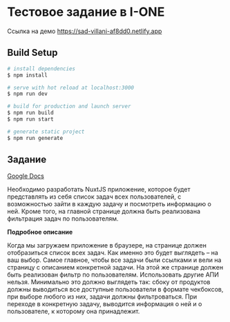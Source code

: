 # Тестовое задание в I-ONE
Ссылка на демо https://sad-villani-af8dd0.netlify.app

## Build Setup

```bash
# install dependencies
$ npm install

# serve with hot reload at localhost:3000
$ npm run dev

# build for production and launch server
$ npm run build
$ npm run start

# generate static project
$ npm run generate
```

## Задание 
[Google Docs](https://docviewer.yandex.ru/view/1130000052164664/?page=1&*=PIqSJL8Tnt5Dbrwk217YNWd3n0F7InVybCI6InlhLW1haWw6Ly8xNzY0ODQ4MTAzOTc1ODE0MDgvMS4yIiwidGl0bGUiOiLQotCXIFZ1ZSDQstCw0LrQsNC90YHQuNGPLmRvY3giLCJub2lmcmFtZSI6ZmFsc2UsInVpZCI6IjExMzAwMDAwNTIxNjQ2NjQiLCJ0cyI6MTYyNjk3OTM1MDk2NywieXUiOiIzNjE1ODM0NjIxNTg4MDY4MTg2In0%3D)

Необходимо разработать NuxtJS приложение, которое будет представлять из себя список
задач всех пользователей, с возможностью зайти в каждую задачу и посмотреть
информацию о ней. Кроме того, на главной странице должна быть реализована
фильтрация задач по пользователям.

**Подробное описание**

Когда мы загружаем приложение в браузере, на странице должен отобразиться список
всех задач. Как именно это будет выглядеть – на ваш выбор. Самое главное, чтобы все
задачи были ссылками и вели на страницу с описанием конкретной задачи. На этой же
странице должен быть реализован фильтр по пользователям. Использовать другие АПИ
нельзя. Минимально это должно выглядеть так: сбоку от продуктов должны выводиться
все доступные пользователи в формате чекбоксов, при выборе любого из них, задачи
должны фильтроваться.
При переходе в конкретную задачу, выводится информация о ней и о пользователе, к
которому она принадлежит.